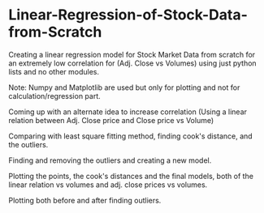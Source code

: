 # Linear-Regression-of-Stock-Data-from-Scratch
Creating a linear regression model for Stock Market Data from scratch for an extremely low correlation for (Adj. Close vs Volumes) using just python lists and no other modules. 

Note: Numpy and Matplotlib are used but only for plotting and not for calculation/regression part.

Coming up with an alternate idea to increase correlation (Using a linear relation between Adj. Close price and Close price vs Volume)

Comparing with least square fitting method, finding cook's distance, and the outliers. 

Finding and removing the outliers and creating a new model. 

Plotting the points, the cook's distances and the final models, both of the linear relation vs volumes and adj. close prices vs volumes. 

Plotting both before and after finding outliers.
